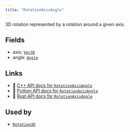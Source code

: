 ```yaml
---
title: "RotationAxisAngle"
---
```


3D rotation represented by a rotation around a given axis.

## Fields

* axis: [`Vec3D`](../datatypes/vec3d.md)
* angle: [`Angle`](../datatypes/angle.md)

## Links
 * 🌊 [C++ API docs for `RotationAxisAngle`](https://ref.rerun.io/docs/cpp/stable/structrerun_1_1datatypes_1_1RotationAxisAngle.html?speculative-link)
 * 🐍 [Python API docs for `RotationAxisAngle`](https://ref.rerun.io/docs/python/stable/common/datatypes#rerun.datatypes.RotationAxisAngle)
 * 🦀 [Rust API docs for `RotationAxisAngle`](https://docs.rs/rerun/latest/rerun/datatypes/struct.RotationAxisAngle.html)


## Used by

* [`Rotation3D`](../datatypes/rotation3d.md)
